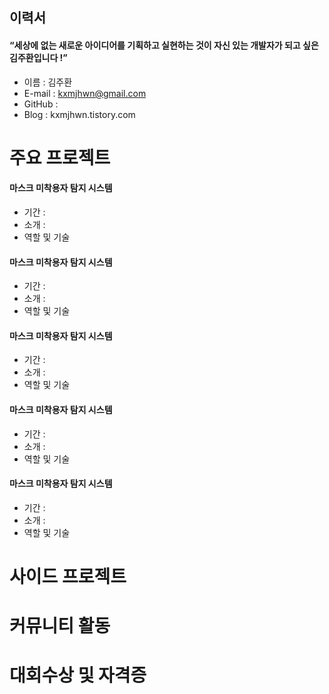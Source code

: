 ## 이력서
#### **“세상에 없는 새로운 아이디어를 기획하고 실현하는 것이 자신 있는 개발자가 되고 싶은 김주환입니다 !”**

* 이름 : 김주환
* E-mail : kxmjhwn@gmail.com
* GitHub : 
* Blog : kxmjhwn.tistory.com


# 주요 프로젝트
#### 마스크 미착용자 탐지 시스템
* 기간 : 
* 소개 : 
* 역할 및 기술
#### 마스크 미착용자 탐지 시스템
* 기간 : 
* 소개 : 
* 역할 및 기술
#### 마스크 미착용자 탐지 시스템
* 기간 : 
* 소개 : 
* 역할 및 기술
#### 마스크 미착용자 탐지 시스템
* 기간 : 
* 소개 : 
* 역할 및 기술
#### 마스크 미착용자 탐지 시스템
* 기간 : 
* 소개 : 
* 역할 및 기술
# 사이드 프로젝트
# 커뮤니티 활동
# 대회수상 및 자격증
